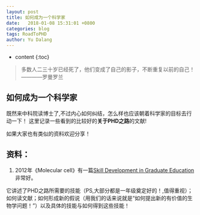 ```yaml
---
layout: post
title: 如何成为一个科学家
date:   2018-01-08 15:31:01 +0800
categories: blog
tags: RoadToPHD
author: Yu Dalang
---
```


* content
{:toc}


> 多数人二三十岁已经死了，他们变成了自己的影子，不断重复以前的自己！
> ————罗曼罗兰


## 如何成为一个科学家

既然来中科院读博士了,不过内心如何纠结，怎么样也应该朝着科学家的目标去行动一下！
这里记录一些看到的比较好的**关于PHD之路**的文献!

如果大家也有类似的资料欢迎分享！

## 资料：

1. 2012年《Molecular cell》有一篇[Skill Development in Graduate Education](http://www.cell.com/molecular-cell/fulltext/S1097-2765(12)00386-3)非常好。

它讲述了PHD之路所需要的技能（PS,大部分都是一年级奠定好的！,值得重视）；如何读文献；如何形成新的假说（用我们的话来说就是“如何提出新的有价值的生物学问题！”）以及具体的技能与如何得到这些技能！


